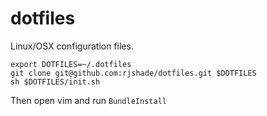 # dotfiles
Linux/OSX configuration files.

    export DOTFILES=~/.dotfiles
    git clone git@github.com:rjshade/dotfiles.git $DOTFILES
    sh $DOTFILES/init.sh

Then open vim and run `BundleInstall`
